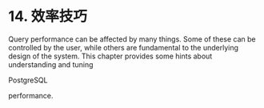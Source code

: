 # 14. 效率技巧

Query performance can be affected by many things. Some of these can be controlled by the user, while others are fundamental to the underlying design of the system. This chapter provides some hints about understanding and tuning

PostgreSQL

performance.


